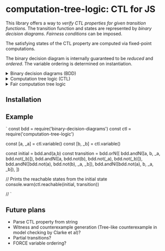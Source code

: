 # computation-tree-logic: CTL for JS

This library offers a way to *verify CTL properties for given transition functions*. The transition function and states are represented by *binary decision diagrams*. *Fairness conditions* can be imposed.

The satisfying states of the CTL property are computed via fixed-point computations.

The binary decision diagram is internally guaranteed to be *reduced* and *ordered*. The variable ordering is determined on instantiation.

<details>
  <summary>Binary decision diagrams (BDD)</summary>
  <ol>
    In <a href="https://en.wikipedia.org/wiki/Computer_science">computer science</a>, a <b>binary decision diagram</b> (<b>BDD</b>) or <b>branching program</b> is a <a href="https://en.wikipedia.org/wiki/Data_structure">data structure</a> that is used to represent a <a href="https://en.wikipedia.org/wiki/Boolean_function">Boolean function</a>. On a more abstract level, BDDs can be considered as a <a href="https://en.wikipedia.org/wiki/Data_compression">compressed</a> representation of <a href="https://en.wikipedia.org/wiki/Set_(mathematics)">sets</a> or <a href="https://en.wikipedia.org/wiki/Relation_(mathematics)">relations</a>. Unlike other compressed representations, operations are performed directly on the compressed representation, i.e. without decompression. Other <a href="https://en.wikipedia.org/wiki/Data_structure">data structures</a> used to represent <a href="https://en.wikipedia.org/wiki/Boolean_function">Boolean functions</a> include <a href="https://en.wikipedia.org/wiki/Negation_normal_form">negation normal form</a> (NNF), <a href="https://en.wikipedia.org/wiki/Zhegalkin_polynomial">Zhegalkin polynomials</a>, and <a href="https://en.wikipedia.org/wiki/Propositional_directed_acyclic_graph">propositional directed acyclic graphs</a> (PDAG).
    ~ <a href="https://en.wikipedia.org/wiki/Binary_decision_diagram">Wikipedia</a>, 09/10/2020
  </ol>
</details>
<details>
  <summary>Computation tree logic (CTL)</summary>
  <ol>
    <b>Computation tree logic</b> (<b>CTL</b>) is a branching-time <a href="https://en.wikipedia.org/wiki/Mathematical_logic">logic</a>, meaning that its model of time is a tree-like structure in which the future is not determined; there are different paths in the future, any one of which might be an actual path that is realized. It is used in <a href="https://en.wikipedia.org/wiki/Formal_verification">formal verification</a> of software or hardware artifacts, typically by software applications known as <a href="https://en.wikipedia.org/wiki/Model_checker">model checkers</a> which determine if a given artifact possesses <a href="https://en.wikipedia.org/wiki/Safety_(distributed_computing)">safety</a> or <a href="https://en.wikipedia.org/wiki/Liveness">liveness</a> properties. For example, CTL can specify that when some initial condition is satisfied (e.g., all program variables are positive or no cars on a highway straddle two lanes), then all possible executions of a program avoid some undesirable condition (e.g., dividing a number by zero or two cars colliding on a highway). In this example, the safety property could be verified by a model checker that explores all possible transitions out of program states satisfying the initial condition and ensures that all such executions satisfy the property. Computation tree logic is in a class of <a href="https://en.wikipedia.org/wiki/Temporal_logic">temporal logics</a> that includes <a href="https://en.wikipedia.org/wiki/Linear_temporal_logic">linear temporal logic</a> (LTL). Although there are properties expressible only in CTL and properties expressible only in LTL, all properties expressible in either logic can also be expressed in <a href="https://en.wikipedia.org/wiki/CTL*">CTL*</a>.
    ~ <a href="https://en.wikipedia.org/wiki/Computation_tree_logic">Wikipedia</a>, 09/10/2020
  </ol>
</details>
<details>
  <summary>Fair computation tree logic</summary>
  <ol>
    <b>Fair computational tree logic</b> is conventional <a href="https://en.wikipedia.org/wiki/Computational_tree_logic">computational tree logic</a> studied with explicit fairness constraints.
    ~ <a href="https://en.wikipedia.org/wiki/Fair_computational_tree_logic">Wikipedia</a>, 09/10/2020
  </ol>
</details>


## Installation

## Example

`
const bdd = require('binary-decision-diagrams')
const ctl = require('computation-tree-logic')

const [a, _a] = ctl.variable()
const [b, _b] = ctl.variable()

const initial    = bdd.and(a,b)
const transition = bdd.orN([
  bdd.andN([a,          b,          _a,          bdd.not(_b)]),
  bdd.andN([a,          bdd.not(b), bdd.not(_a), bdd.not(_b)]),
  bdd.andN([bdd.not(a), bdd.not(b), _a,          _b]),
  bdd.andN([bdd.not(a), b,          _a,          _b]),
])

// Prints the reachable states from the initial state
console.warn(ctl.reachable(initial, transition))

//
`

## Future plans
 - Parse CTL property from string
 - Witness and counterexample generation (Tree-like counterexample in model checking by Clarke et al)?
 - Partial transitions?
 - FORCE variable ordering?
